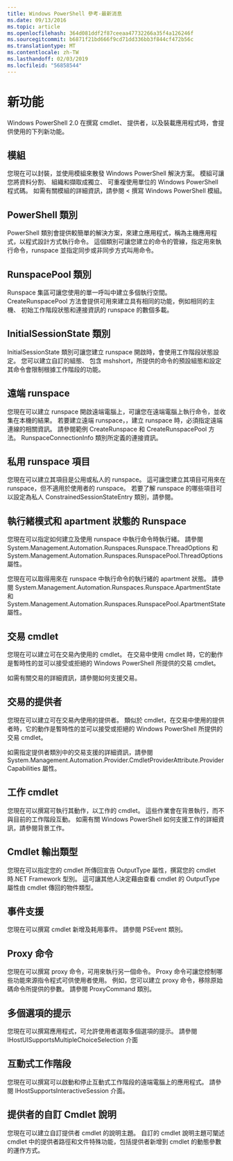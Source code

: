 ```yaml
---
title: Windows PowerShell 參考-最新消息
ms.date: 09/13/2016
ms.topic: article
ms.openlocfilehash: 364d081ddf2f87ceeaa47732266a35f4a126246f
ms.sourcegitcommit: b6871f21bd666f9cd71dd336bb3f844cf472b56c
ms.translationtype: MT
ms.contentlocale: zh-TW
ms.lasthandoff: 02/03/2019
ms.locfileid: "56858544"
---
```

# <a name="whats-new"></a>新功能

Windows PowerShell 2.0 在撰寫 cmdlet、 提供者，以及裝載應用程式時，會提供使用的下列新功能。

## <a name="modules"></a>模組

您現在可以封裝，並使用模組來散發 Windows PowerShell 解決方案。 模組可讓您將資料分割、 組織和擷取成獨立、 可重複使用單位的 Windows PowerShell 程式碼。 如需有關模組的詳細資訊，請參閱 < 撰寫 Windows PowerShell 模組。

## <a name="the-powershell-class"></a>PowerShell 類別

PowerShell 類別會提供較簡單的解決方案，來建立應用程式，稱為主機應用程式，以程式設計方式執行命令。 這個類別可讓您建立的命令的管線，指定用來執行命令，runspace 並指定同步或非同步方式叫用命令。

## <a name="the-runspacepool-class"></a>RunspacePool 類別

Runspace 集區可讓您使用的單一呼叫中建立多個執行空間。 CreateRunspacePool 方法會提供可用來建立具有相同的功能，例如相同的主機、 初始工作階段狀態和連接資訊的 runspace 的數個多載。

## <a name="the-initialsessionstate-class"></a>InitialSessionState 類別

InitialSessionState 類別可讓您建立 runspace 開啟時，會使用工作階段狀態設定。 您可以建立自訂的組態、 包含 mshshort，所提供的命令的預設組態和設定其命令會限制根據工作階段的功能。

## <a name="remote-runspaces"></a>遠端 runspace

您現在可以建立 runspace 開啟遠端電腦上，可讓您在遠端電腦上執行命令，並收集在本機的結果。 若要建立遠端 runspace，，建立 runspace 時，必須指定遠端連線的相關資訊。 請參閱範例 CreateRunspace 和 CreateRunspacePool 方法。 RunspaceConnectionInfo 類別所定義的連接資訊。

## <a name="private-runspace-elements"></a>私用 runspace 項目

您現在可以建立其項目是公用或私人的 runspace。 這可讓您建立其項目可用來在 runspace，但不適用於使用者的 runspace。 若要了解 runspace 的哪些項目可以設定為私人 ConstrainedSessionStateEntry 類別，請參閱。

## <a name="runspace-threading-modes-and-apartment-state"></a>執行緒模式和 apartment 狀態的 Runspace

您現在可以指定如何建立及使用 runspace 中執行命令時執行緒。 請參閱 System.Management.Automation.Runspaces.Runspace.ThreadOptions 和 System.Management.Automation.Runspaces.RunspacePool.ThreadOptions 屬性。

您現在可以取得用來在 runspace 中執行命令的執行緒的 apartment 狀態。 請參閱 System.Management.Automation.Runspaces.Runspace.ApartmentState 和 System.Management.Automation.Runspaces.RunspacePool.ApartmentState 屬性。

## <a name="transaction-cmdlets"></a>交易 cmdlet

您現在可以建立可在交易內使用的 cmdlet。 在交易中使用 cmdlet 時，它的動作是暫時性的並可以接受或拒絕的 Windows PowerShell 所提供的交易 cmdlet。

如需有關交易的詳細資訊，請參閱如何支援交易。

## <a name="transaction-provider"></a>交易的提供者

您現在可以建立可在交易內使用的提供者。 類似於 cmdlet，在交易中使用的提供者時，它的動作是暫時性的並可以接受或拒絕的 Windows PowerShell 所提供的交易 cmdlet。

如需指定提供者類別中的交易支援的詳細資訊，請參閱 System.Management.Automation.Provider.CmdletProviderAttribute.ProviderCapabilities 屬性。

## <a name="job-cmdlets"></a>工作 cmdlet

您現在可以撰寫可執行其動作，以工作的 cmdlet。 這些作業會在背景執行，而不與目前的工作階段互動。 如需有關 Windows PowerShell 如何支援工作的詳細資訊，請參閱背景工作。

## <a name="cmdlet-output-types"></a>Cmdlet 輸出類型

您現在可以指定您的 cmdlet 所傳回宣告 OutputType 屬性，撰寫您的 cmdlet 時.NET Framework 型別。 這可讓其他人決定藉由查看 cmdlet 的 OutputType 屬性由 cmdlet 傳回的物件類型。

## <a name="event-support"></a>事件支援

您現在可以撰寫 cmdlet 新增及耗用事件。 請參閱 PSEvent 類別。

## <a name="proxy-commands"></a>Proxy 命令

您現在可以撰寫 proxy 命令，可用來執行另一個命令。 Proxy 命令可讓您控制哪些功能來源指令程式可供使用者使用。 例如，您可以建立 proxy 命令，移除原始碼命令所提供的參數。 請參閱 ProxyCommand 類別。

## <a name="multiple-choice-prompts"></a>多個選項的提示

您現在可以撰寫應用程式，可允許使用者選取多個選項的提示。 請參閱 IHostUISupportsMultipleChoiceSelection 介面

## <a name="interactive-sessions"></a>互動式工作階段

您現在可以撰寫可以啟動和停止互動式工作階段的遠端電腦上的應用程式。
請參閱 IHostSupportsInteractiveSession 介面。

## <a name="custom-cmdlet-help-for-providers"></a>提供者的自訂 Cmdlet 說明

您現在可以建立自訂提供者 cmdlet 的說明主題。 自訂的 cmdlet 說明主題可闡述 cmdlet 中的提供者路徑和文件特殊功能，包括提供者新增到 cmdlet 的動態參數的運作方式。
